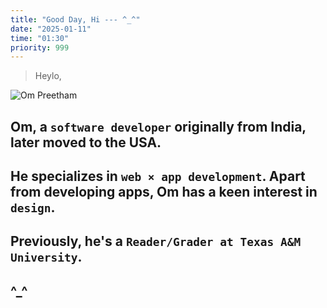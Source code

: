```yaml
---
title: "Good Day, Hi --- ^_^"
date: "2025-01-11"
time: "01:30"
priority: 999
---
```


> Heylo,

![Om Preetham](om-preetham.png)

## Om, a `software developer` originally from India, later moved to the USA.  

## He specializes in `web × app development`.  Apart from developing apps, Om has a keen interest in `design`.  

## Previously, he's a `Reader/Grader at Texas A&M University`.

^_^
---


